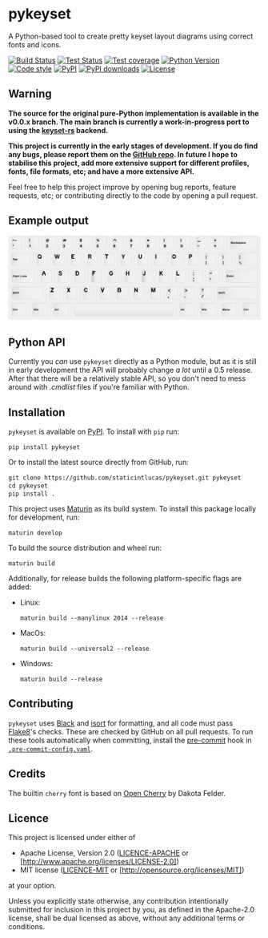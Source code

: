 # pykeyset

A Python-based tool to create pretty keyset layout diagrams using correct fonts and icons.

[![Build Status](https://img.shields.io/github/workflow/status/staticintlucas/pykeyset/Build?style=flat-square)][actions]
[![Test Status](https://img.shields.io/github/workflow/status/staticintlucas/pykeyset/Tests?label=tests&style=flat-square)][actions]
[![Test coverage](https://img.shields.io/codecov/c/github/staticintlucas/pykeyset?style=flat-square)][coverage]
[![Python Version](https://img.shields.io/pypi/pyversions/pykeyset?style=flat-square)][pypi]
[![Code style](https://img.shields.io/badge/code_style-black-black?style=flat-square)][black]
[![PyPI](https://img.shields.io/pypi/v/pykeyset?style=flat-square)][pypi]
[![PyPI downloads](https://img.shields.io/pypi/dm/pykeyset?style=flat-square)][pypi]
[![License](https://img.shields.io/github/license/staticintlucas/pykeyset?style=flat-square)][licence]

## Warning

**The source for the original pure-Python implementation is available in the v0.0.x branch.
The main branch is currently a work-in-progress port to using the [keyset-rs] backend.**

**This project is currently in the early stages of development.
If you do find any bugs, please report them on the [GitHub repo][pykeyset].
In future I hope to stabilise this project, add more extensive support for different profiles, fonts, file formats, etc; and have a more extensive API.**

Feel free to help this project improve by opening bug reports, feature requests, etc; or contributing directly to the code by opening a pull request.

## Example output

![example.svg](example/example.png)

## Python API

Currently you *can* use `pykeyset` directly as a Python module, but as it is still in early development the API will probably change *a lot* until a 0.5 release.
After that there will be a relatively stable API, so you don't need to mess around with *.cmdlist* files if you're familiar with Python.

## Installation

`pykeyset` is available on [PyPI]. To install with `pip` run:

    pip install pykeyset

Or to install the latest source directly from GitHub, run:

    git clone https://github.com/staticintlucas/pykeyset.git pykeyset
    cd pykeyset
    pip install .

This project uses [Maturin] as its build system.
To install this package locally for development, run:

    maturin develop

To build the source distribution and wheel run:

    maturin build

Additionally, for release builds the following platform-specific flags are added:

* Linux:

      maturin build --manylinux 2014 --release

* MacOs:

      maturin build --universal2 --release

* Windows:

      maturin build --release

## Contributing

`pykeyset` uses [Black] and [isort] for formatting, and all code must pass [Flake8]'s checks.
These are checked by GitHub on all pull requests.
To run these tools automatically when committing, install the [pre-commit] hook in [`.pre-commit-config.yaml`].

## Credits

The builtin `cherry` font is based on [Open Cherry] by Dakota Felder.

## Licence

This project is licensed under either of

* Apache License, Version 2.0 ([LICENCE-APACHE] or [http://www.apache.org/licenses/LICENSE-2.0])
* MIT license ([LICENCE-MIT] or [http://opensource.org/licenses/MIT])

at your option.

Unless you explicitly state otherwise, any contribution intentionally submitted for inclusion in
this project by you, as defined in the Apache-2.0 license, shall be dual licensed as above, without
any additional terms or conditions.

[pykeyset]: https://github.com/staticintlucas/pykeyset
[actions]: https://github.com/staticintlucas/pykeyset/actions
[coverage]: https://codecov.io/gh/staticintlucas/pykeyset
[licence]: LICENCE
[pypi]: https://pypi.org/project/pykeyset/
[black]: https://github.com/psf/black
[keyset-rs]: https://github.com/staticintlucas/keyset-rs
[isort]: https://pycqa.github.io/isort/
[maturin]: https://github.com/PyO3/maturin/
[open cherry]: https://github.com/dakotafelder/open-cherry
[flake8]: https://flake8.pycqa.org/en/latest/
[pre-commit]: https://pre-commit.com/
[`.pre-commit-config.yaml`]: .pre-commit-config.yaml
[LICENCE-APACHE]: LICENCE-APACHE
[http://www.apache.org/licenses/LICENSE-2.0]: http://www.apache.org/licenses/LICENSE-2.0
[LICENCE-MIT]: LICENCE-MIT
[http://opensource.org/licenses/MIT]: http://opensource.org/licenses/MIT
